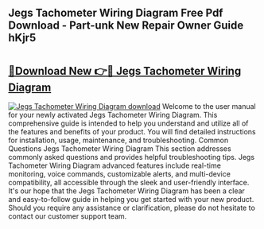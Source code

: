 ## Jegs Tachometer Wiring Diagram Free Pdf Download - Part-unk New Repair Owner Guide hKjr5

# <h2><a href="http://dfr5zp.blite.top/?on=Jegs+Tachometer+Wiring+Diagram">🔗Download New 👉🔴 Jegs Tachometer Wiring Diagram</a></h2>

[![Jegs Tachometer Wiring Diagram download](https://i.imgur.com/lujVjoI.png)](http://dfr5zp.blite.top/?on=Jegs+Tachometer+Wiring+Diagram)
Welcome to the user manual for your newly activated Jegs Tachometer Wiring Diagram. This comprehensive guide is intended to help you understand and utilize all of the features and benefits of your product. You will find detailed instructions for installation, usage, maintenance, and troubleshooting. Common Questions Jegs Tachometer Wiring Diagram This section addresses commonly asked questions and provides helpful troubleshooting tips. Jegs Tachometer Wiring Diagram advanced features include real-time monitoring, voice commands, customizable alerts, and multi-device compatibility, all accessible through the sleek and user-friendly interface. It's our hope that the Jegs Tachometer Wiring Diagram has been a clear and easy-to-follow guide in helping you get started with your new product. Should you require any assistance or clarification, please do not hesitate to contact our customer support team.

